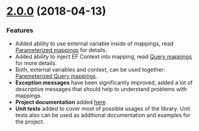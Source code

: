 
<a name="2.0.0"></a>
# [2.0.0](https://github.com/DevTeamHub/QueryMappings/compare/1.0.4...2.0.0) (2018-04-13)

### Features

* Added ability to use external variable inside of mappings, read [Parameterized mappings](https://github.com/DevTeamHub/QueryMappings/wiki/Parameterized-Mapping) for details.
* Added ability to inject EF Context into mapping, read [Query mappings](https://github.com/DevTeamHub/QueryMappings/wiki/Query-Mapping) for more details.
* Both, external variables and context, can be used together: [Paremeterized Query mappings](https://github.com/DevTeamHub/QueryMappings/wiki/Parameterized-Query-Mappings).
* **Exception messages** have been significantly improved, added a lot of descriptive messages that should help to understand problems with mappings. 
* **Project documentation** added [here](https://github.com/DevTeamHub/QueryMappings/wiki).
* **Unit tests** added to cover most of possible usages of the library. Unit tests also can be used as additional documentation and examples for the project.